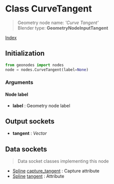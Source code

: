 
# Class CurveTangent

> Geometry node name: _'Curve Tangent'_<br>Blender type:  **GeometryNodeInputTangent**


[Index](/docs/index.md)

## Initialization


```python
from geonodes import nodes
node = nodes.CurveTangent(label=None)
```


### Arguments


#### Node label



- **label** : Geometry node label



## Output sockets



- **tangent** : _Vector_



## Data sockets

> Data socket classes implementing this node




- [Spline](../sockets/Spline.md) [capture_tangent](../sockets/Spline.md#capture_tangent) : Capture attribute
- [Spline](../sockets/Spline.md) [tangent](../sockets/Spline.md#tangent) : Attribute


